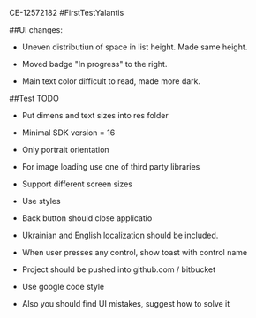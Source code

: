 CE-12572182
#FirstTestYalantis

##UI changes:  

- Uneven distributiun of space in list height. Made same height.

- Moved badge "In progress" to the right.

- Main text color difficult to read, made more dark.



##Test TODO


-	Put dimens and text sizes into res folder

-	Minimal SDK version = 16

-	Only portrait orientation

-	For image loading use one of third party libraries

-	Support different screen sizes

-	Use styles

-	Back button should close applicatio

-	Ukrainian and English localization should be included.

-	When user presses any control, show toast with control name

-	Project should be pushed into github.com / bitbucket

-	Use google code style

-	Also you should find UI mistakes, suggest how to solve it
